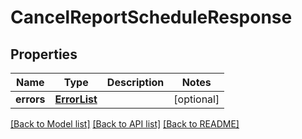 # CancelReportScheduleResponse

## Properties
Name | Type | Description | Notes
------------ | ------------- | ------------- | -------------
**errors** | [**ErrorList**](ErrorList.md) |  | [optional] 

[[Back to Model list]](../README.md#documentation-for-models) [[Back to API list]](../README.md#documentation-for-api-endpoints) [[Back to README]](../README.md)

